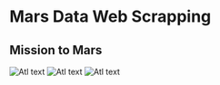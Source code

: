 # Mars Data Web Scrapping

## Mission to Mars

![Atl text](https://github.com/ovinueza/WebScrapingAndDocumentDatabases/blob/master/images/Mission%20to%20Mars%20Jumbotron.PNG)
![Atl text](https://github.com/ovinueza/WebScrapingAndDocumentDatabases/blob/master/images/News-Image-Facts-Weather.PNG)
![Atl text](https://github.com/ovinueza/WebScrapingAndDocumentDatabases/blob/master/images/Mars%20Hemispheres.PNG)

